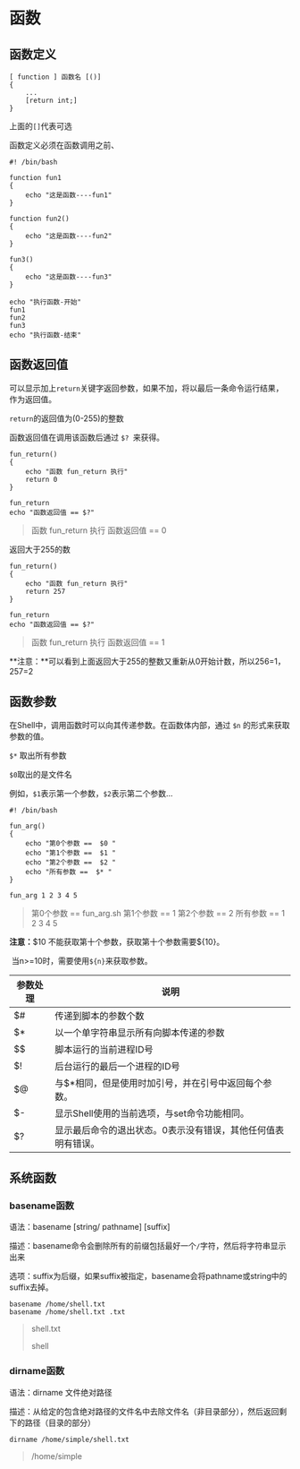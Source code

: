 # 函数

## 函数定义

```shell
[ function ] 函数名 [()]
{
    ...
    [return int;] 
}
```

上面的`[]`代表可选

函数定义必须在函数调用之前、

```shell
#! /bin/bash

function fun1
{
    echo "这是函数----fun1"
}

function fun2()
{
    echo "这是函数----fun2"
}

fun3()
{
    echo "这是函数----fun3"
}

echo "执行函数-开始"
fun1
fun2
fun3
echo "执行函数-结束"
```

## 函数返回值

可以显示加上`return`关键字返回参数，如果不加，将以最后一条命令运行结果，作为返回值。

`return`的返回值为(0-255)的整数

函数返回值在调用该函数后通过 `$? `来获得。

```shell
fun_return()
{
    echo "函数 fun_return 执行"
    return 0
}

fun_return
echo "函数返回值 == $?"
```

> 函数 fun_return 执行
> 函数返回值 == 0

返回大于255的数

```shell
fun_return()
{
    echo "函数 fun_return 执行"
    return 257
}

fun_return
echo "函数返回值 == $?"
```

> 函数 fun_return 执行
> 函数返回值 == 1

**注意：**可以看到上面返回大于255的整数又重新从0开始计数，所以256=1，257=2

## 函数参数

在Shell中，调用函数时可以向其传递参数。在函数体内部，通过 `$n` 的形式来获取参数的值。

`$*` 取出所有参数

`$0`取出的是文件名

例如，`$1`表示第一个参数，`$2`表示第二个参数...

```shell
#! /bin/bash

fun_arg()
{
    echo "第0个参数 ==  $0 "
    echo "第1个参数 ==  $1 "
    echo "第2个参数 ==  $2 "
    echo "所有参数 ==  $* "
}

fun_arg 1 2 3 4 5
```

> 第0个参数 ==  fun_arg.sh
> 第1个参数 ==  1
> 第2个参数 ==  2
> 所有参数 ==  1 2 3 4 5

**注意：**\$10 不能获取第十个参数，获取第十个参数需要\${10}。

​		当n>=10时，需要使用`${n}`来获取参数。

| 参数处理 | 说明                                                         |
| -------- | ------------------------------------------------------------ |
| $#       | 传递到脚本的参数个数                                         |
| $*       | 以一个单字符串显示所有向脚本传递的参数                       |
| $$       | 脚本运行的当前进程ID号                                       |
| $!       | 后台运行的最后一个进程的ID号                                 |
| $@       | 与$*相同，但是使用时加引号，并在引号中返回每个参数。         |
| $-       | 显示Shell使用的当前选项，与set命令功能相同。                 |
| $?       | 显示最后命令的退出状态。0表示没有错误，其他任何值表明有错误。 |

## 系统函数

### basename函数

语法：basename \[string/ pathname] [suffix]

描述：basename命令会删除所有的前缀包括最好一个`/`字符，然后将字符串显示出来

选项：suffix为后缀，如果suffix被指定，basename会将pathname或string中的suffix去掉。

```shell
basename /home/shell.txt
basename /home/shell.txt .txt
```

> shell.txt
>
> shell

### dirname函数

语法：dirname 文件绝对路径

描述：从给定的包含绝对路径的文件名中去除文件名（非目录部分），然后返回剩下的路径（目录的部分）

```shell
dirname /home/simple/shell.txt
```

> /home/simple

